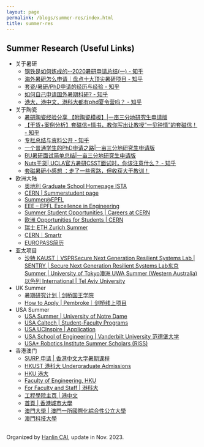 ```yaml
---
layout: page
permalink: /blogs/summer-res/index.html
title: summer-res
---
```


## Summer Research (Useful Links)

- 关于暑研
  - [钢铁是如何炼成的--2020暑研申请总结(一) - 知乎](https://zhuanlan.zhihu.com/p/121826302)
  - [海外暑研怎么申请｜盘点十大顶尖暑研项目 - 知乎](https://zhuanlan.zhihu.com/p/468848052)
  - [套瓷/暑研/PhD申请的经历与经验 - 知乎](https://www.zhihu.com/column/c_1191134558375030784)
  - [如何自己申请国外暑期科研? - 知乎](https://www.zhihu.com/question/36545251)
  - [港大，港中文，港科大都有phd夏令营吗？ - 知乎](https://www.zhihu.com/question/55183214)
- 关于陶瓷
  - [暑研陶瓷经验分享 【附陶瓷模板】|一亩三分地研究生申请版](https://www.1point3acres.com/bbs/thread-496880-1-1.html)
  - [【干货+案例分析】套磁信=情书，教你写出让教授“一见钟情”的套磁信！ - 知乎](https://zhuanlan.zhihu.com/p/102099443)
  - [专栏总结与资料公开 - 知乎](https://zhuanlan.zhihu.com/p/260915034)
  - [一个普通学生的PhD申请之路|一亩三分地研究生申请版](https://www.1point3acres.com/bbs/thread-620389-1-1.html#lastpost)
  - [BU暑研面试简单总结|一亩三分地研究生申请版](https://www.1point3acres.com/bbs/forum.php?mod=viewthread&tid=506572&highlight=%CA%EE%D1%D0%C3%E6%CA%D4)
  - [Nuts干货| UCLA官方暑研CSST面试时，你该注意什么？ - 知乎](https://zhuanlan.zhihu.com/p/48296188)
  - [套磁暑研小感想 ：走了一些弯路，但收获大于教训！](https://posts.careerengine.us/p/5dd10920b6e6e5249f82ecee)
- 欧洲大陆
  - [奥地利 Graduate School Homepage ISTA](https://phd.pages.ist.ac.at/isternship/)
  - [CERN | Summerstudent page](https://summerstudent.web.cern.ch/)
  - [Summer@EPFL](https://summer.epfl.ch/)
  - [EEE – EPFL Excellence in Engineering](https://eee.epfl.ch/)
  - [Summer Student Opportunities | Careers at CERN](https://careers.cern/summer)
  - [欧洲 Opportunities for Students | CERN](https://careers.cern/students)
  - [瑞士 ETH Zurich Summer](https://inf.ethz.ch/studies/summer-research-fellowship.html)
  - [CERN｜Smartr](https://www.smartr.me/home)
  - [EUROPASS简历](https://europa.eu/europass/eportfolio/screen/profile?lang=en&profileId=638f0ba269e515062123c4cf)
- 亚太项目
  - [沙特 KAUST｜VSPR](https://vsrp.kaust.edu.sa/internship/search)[Secure Next Generation Resilient Systems Lab | SENTRY | Secure Next Generation Resilient Systems Lab](https://cemse.kaust.edu.sa/sentry)[东京 Summer | University of Tokyo](https://www.s.u-tokyo.ac.jp/en/utrip/apply-now/)[澳洲 UWA Summer (Western Australia)](https://www.uwa.edu.au/study/courses-and-careers/short-courses/uwa-summer-down-under)[以色列 International | Tel Aviv University](https://international.tau.ac.il/summer_institute)
- UK Summer
  - [暑期研究计划 | 剑桥国王学院](https://www.kings.cam.ac.uk/study/summer-research-programme)
  - [How to Apply | Pembroke｜剑桥线上项目](https://www.pem.cam.ac.uk/international-programmes/pembroke-cambridge-summer-programme/how-to-apply)
- USA Summer
  - [USA Summer | University of Notre Dame](https://gep.nd.edu/find-a-program/summer-programs/undergraduate-research/)
  - [USA Caltech | Student-Faculty Programs](https://sfp.caltech.edu/programs/surf/application_information)
  - [USA UCInspire | Application](https://sites.uci.edu/ucinspire/application/)
  - [USA School of Engineering | Vanderbilt University 范德堡大学](https://engineering.vanderbilt.edu/summer-research/index.php)
  - [USA* Robotics Institute Summer Scholars (RISS)](https://riss.ri.cmu.edu/)
- 香港澳门
  - [SURP 申请 | 香港中文大学暑期课程](https://www.summer.cuhk.edu.hk/surp_app/)
  - [HKUST 港科大 Undergraduate Admissions](https://join.hkust.edu.hk/applyugvisiting)
  - [HKU 港大](https://www.hku.hk/c_index.html)
  - [Faculty of Engineering, HKU](https://engg.hku.hk/)
  - [For Faculty and Staff | 港科大](https://hkust.edu.hk/faculty-and-staff?cn=1)
  - [工程學院主页 | 港中文](https://www.cuhk.edu.hk/chinese/faculties/engineering.html)
  - [首頁 | 香港城市大學](https://www.cityu.edu.hk/zh-hk)
  - [澳門大學 | 澳門一所國際化綜合性公立大學](https://www.um.edu.mo/zh-hant/)
  - [澳門科技大學](https://www.must.edu.mo/)

<br>Organized by [Hanlin CAI](https://caihanlin.com/), update in Nov. 2023.
